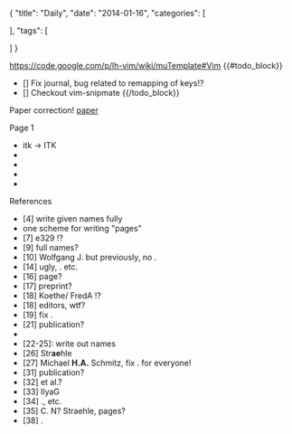 {
  "title": "Daily",
  "date": "2014-01-16",
  "categories": [
    
  ],
  "tags": [
    
  ]
}

https://code.google.com/p/lh-vim/wiki/muTemplate#Vim 
{{#todo_block}}
- [] Fix journal, bug related to remapping of keys!?
- [] Checkout vim-snipmate
{{/todo_block}}


Paper correction!
[paper]({{urls.media}}/pdfs/ilastik.pdf)

Page 1

- itk -> ITK
- 
-
-
-

References

- [4] write given names fully
- one scheme for writing "pages"
- [7] e329 !?
- [9] full names?
- [10] Wolfgang J. but previously, no .
- [14] ugly, . etc.
- [16] page?
- [17] preprint?
- [18] Koethe/ FredA !?
- [18] editors, wtf?
- [19] fix .
- [21] publication?
- [23,24]: pages?
- [22-25]: write out names
- [26] Str**ae**hle
- [27] Michael **H.A.** Schmitz, fix . for everyone!
- [31] publication?
- [32] et al.?
- [33] IlyaG
- [34] ., etc.
- [35] C. N? Straehle, pages?
- [38] .
